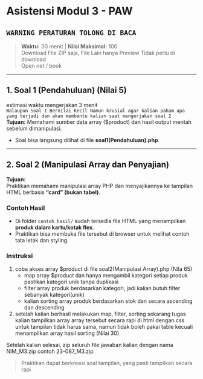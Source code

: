 # Asistensi Modul 3 - PAW

## `WARNING PERATURAN TOLONG DI BACA`
> **Waktu:** 30 menit | **Nilai Maksimal:** 100  
> Download File ZIP saja, File Lain hanya Preview Tidak perlu di download  
> Open net / book

---

## 1. Soal 1 (Pendahuluan) (Nilai 5) 
estimasi waktu mengerjakan 3 menit  
`Walaupun Soal 1 Bernilai Kecil Namun krusial agar kalian paham apa yang terjadi dan akan membantu kalian saat mengerjakan soal 2`  
**Tujuan:** Memahami sumber data array ($product) dan hasil output mentah sebelum dimanipulasi.  
- Soal bisa langsung dilihat di file **soal1(Pendahuluan).php**.

---

## 2. Soal 2 (Manipulasi Array dan Penyajian)
**Tujuan:**  
Praktikan memahami manipulasi array PHP dan menyajikannya ke tampilan HTML berbasis **“card” (bukan tabel)**.

### Contoh Hasil
- Di folder `contoh_hasil/` sudah tersedia file HTML yang menampilkan **produk dalam kartu/kotak flex**.  
- Praktikan bisa membuka file tersebut di browser untuk melihat contoh tata letak dan styling.  

### Instruksi
1. coba akses array $product di file soal2(Manipulasi Array).php (Nila 65)
   - map array $product dan hanya mengambil kategori setiap produk pastikan kategori unik tanpa duplikasi
   - filter array produk berdasarkan kategori, jadi kalian butuh filter sebanyak kategori(unik)
   - kalian sorting array produk berdasarkan stok dan secara ascending dan descending
2. setelah kalian berhasil melakukan map, filter, sorting sekarang tugas kalian tampilkan array array tersebut secara rapi di html dengan css untuk tampilan tidak harus sama, namun tidak boleh pakai table kecuali menampilkan array hasil sorting (Nilai 30)

Setelah kalian selesai, zip seluruh file jawaban kalian dengan nama NIM_M3.zip contoh 23-087_M3.zip

> Praktikan dapat berkreasi soal tampilan, yang pasti tampilkan secara rapi







